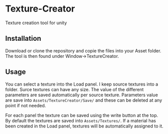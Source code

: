 # Texture-Creator
Texture creation tool for unity

## Installation

Download or clone the repository and copie the files into your Asset folder. The tool is then found under Window->TextureCreator.

## Usage

You can select a texture into the Load panel. I keep source textures into a folder. Surce textures can have any size. The value of the different parameters are saved automatically per source texture. Parameters value are save into `Assets/TextureCreator/Save/` and these can be deleted at any point if not needed.

For each panel the texture can be saved using the write button at the top. By default the textures are saved into `Assets/Textures/`. If a material has been created in the Load panel, textures will be automatically assigned to it.

